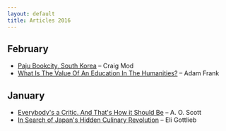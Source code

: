 ```yaml
---
layout: default
title: Articles 2016
---
```


## February

* [Paju Bookcity, South Korea](https://story.californiasunday.com/paju-bookcity-south-korea) – Craig Mod
* [What Is The Value Of An Education In The Humanities?](http://www.npr.org/sections/13.7/2016/02/02/465239105/what-is-the-value-of-an-education-in-the-humanities) – Adam Frank

## January

* [Everybody's a Critic. And That's How it Should Be](http://www.nytimes.com/2016/01/31/sunday-review/everybodys-a-critic-and-thats-how-it-should-be.html?_r=0) – A. O. Scott
* [In Search of Japan's Hidden Culinary Revolution](http://www.nytimes.com/2016/01/24/travel/japanese-food-tokyo-restaurants.html) – Eli Gottlieb
